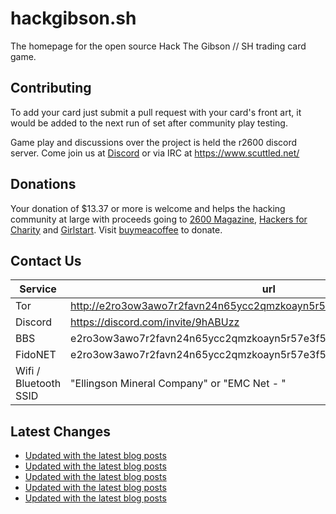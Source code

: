 # hackgibson.sh
The homepage for the open source Hack The Gibson // SH trading card game.


## Contributing

To add your card just submit a pull request with your card's front art, it would be added to the next run of set after community play testing.

Game play and discussions over the project is held the r2600 discord server. Come join us at [Discord](https://discord.com/invite/9hABUzz) or via IRC at https://www.scuttled.net/


## Donations

Your donation of $13.37 or more is welcome and helps the hacking community at large with proceeds going to [2600 Magazine](https://2600.com/), [Hackers for Charity](https://hackersforcharity.org) and [Girlstart](https://girlstart.org).  Visit [buymeacoffee](https://www.buymeacoffee.com/hackgibson.sh) to donate.


## Contact Us

Service | url
-|-
Tor | http://e2ro3ow3awo7r2favn24n65ycc2qmzkoayn5r57e3f56nvjwdcgg32ad.onion
Discord | https://discord.com/invite/9hABUzz
BBS | e2ro3ow3awo7r2favn24n65ycc2qmzkoayn5r57e3f56nvjwdcgg32ad.onion:23
FidoNET | e2ro3ow3awo7r2favn24n65ycc2qmzkoayn5r57e3f56nvjwdcgg32ad.onion:24554
Wifi / Bluetooth SSID | "Ellingson Mineral Company" or "EMC Net - <fidonet address>"

## Latest Changes
<!-- BLOG-POST-LIST:START -->
- [Updated with the latest blog posts](https://github.com/DFW2600/hackgibson.sh/commit/18a11c11f224b2409f69a6c7102ab3eaa3853833)
- [Updated with the latest blog posts](https://github.com/DFW2600/hackgibson.sh/commit/73f3b4bccbbfa21c06d5d6b147c68ecfc863f2f6)
- [Updated with the latest blog posts](https://github.com/DFW2600/hackgibson.sh/commit/38befd167e87aeda1b750afda8da3cf1f9975d80)
- [Updated with the latest blog posts](https://github.com/DFW2600/hackgibson.sh/commit/fe8f8bbadd8583212e1c258fc92e16bc0b307306)
- [Updated with the latest blog posts](https://github.com/DFW2600/hackgibson.sh/commit/63c06c89f1a27236d81af2a208a9aebe98dc85a4)
<!-- BLOG-POST-LIST:END -->
